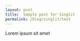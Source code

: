 ```yaml
---
layout: post
title:  Sample post for Singlit
permalink: /blog/singlit/test
---
```

Lorem ipsum sit amet
